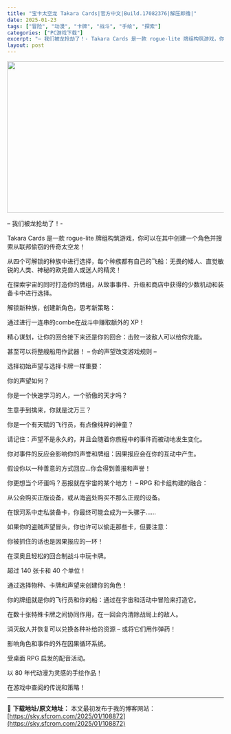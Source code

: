 ```yaml
---
title: "宝卡太空龙 Takara Cards|官方中文|Build.17082376|解压即撸|"
date: 2025-01-23
tags: ["冒险", "动漫", "卡牌", "战斗", "手绘", "探索"]
categories: ["PC游戏下载"]
excerpt: "– 我们被龙抢劫了！- Takara Cards 是一款 rogue-lite 牌组构筑游戏，你可以在其中创建一个角色并搜索从联邦偷窃的传奇太空龙！ 从四个可解锁的种族中进行选择，每个种族都有自己的飞船：无畏的矮人、直觉敏锐的人类、神秘的欧克兽人或迷人的精灵！ 在探索宇宙的同时打造你的牌组，从故事事&hellip;"
layout: post
---
```


<img class="aligncenter size-full wp-image-108852" src="https://sky.sfcrom.com/wp-content/uploads/2025/01/2025012315173985.webp" alt="" width="616" height="353" />

– 我们被龙抢劫了！-

Takara Cards 是一款 rogue-lite 牌组构筑游戏，你可以在其中创建一个角色并搜索从联邦偷窃的传奇太空龙！

从四个可解锁的种族中进行选择，每个种族都有自己的飞船：无畏的矮人、直觉敏锐的人类、神秘的欧克兽人或迷人的精灵！

在探索宇宙的同时打造你的牌组，从故事事件、升级和商店中获得的少数机动和装备卡中进行选择。

解锁新种族，创建新角色，思考新策略：

通过进行一连串的combe在战斗中赚取额外的 XP！

精心谋划，让你的回合接下来还是你的回合：击败一波敌人可以给你充能。

甚至可以将整艘船用作武器！
– 你的声望改变游戏规则 –

选择初始声望与选择卡牌一样重要：

你的声望如何？

你是一个快速学习的人，一个骄傲的天才吗？

生意手到擒来，你就是沈万三？

你是一个有天赋的飞行员，有点像纯粹的神童？

请记住：声望不是永久的，并且会随着你旅程中的事件而被动地发生变化。

你对事件的反应会影响你的声誉和牌组：因果报应会在你的互动中产生。

假设你以一种善意的方式回应…你会得到善报和声誉！

你更想当个坏蛋吗？恶报就在宇宙的某个地方！
– RPG 和卡组构建的融合：

从公会购买正版设备，或从海盗处购买不那么正规的设备。

在银河系中走私装备卡，你最终可能会成为一头骡子……

如果你的盗贼声望冒头，你也许可以偷走那些卡，但要注意：

你被抓住的话也是因果报应的一环！

在深奥且轻松的回合制战斗中玩卡牌。

超过 140 张卡和 40 个单位！

通过选择物种、卡牌和声望来创建你的角色！

你的牌组就是你的飞行员和你的船：通过在宇宙和活动中冒险来打造它。

在数十张特殊卡牌之间协同作用，在一回合内清除战局上的敌人。

消灭敌人并恢复可以兑换各种补给的资源 – 或将它们用作弹药！

影响角色和事件的外在因果循环系统。

受桌面 RPG 启发的配音活动。

以 80 年代动漫为灵感的手绘作品！

在游戏中查阅的传说和策略！

---
📖 **下载地址/原文地址：** 本文最初发布于我的博客网站：[https://sky.sfcrom.com/2025/01/108872](https://sky.sfcrom.com/2025/01/108872)
